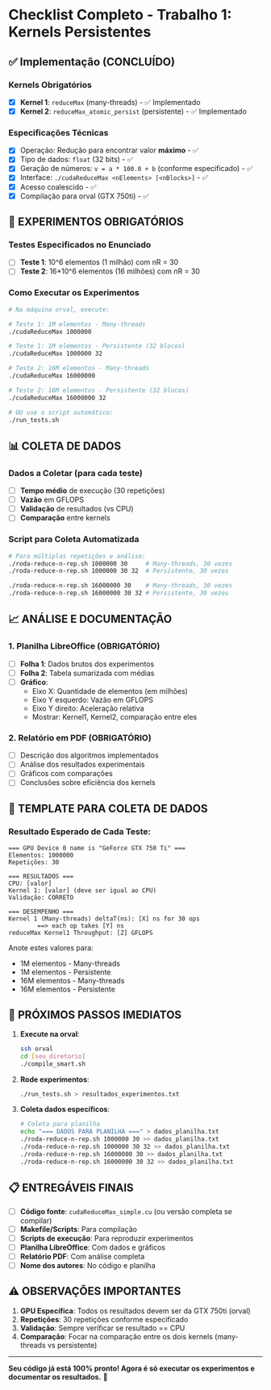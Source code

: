 # Checklist Completo - Trabalho 1: Kernels Persistentes

## ✅ Implementação (CONCLUÍDO)

### Kernels Obrigatórios
- [x] **Kernel 1**: `reduceMax` (many-threads) - ✅ Implementado
- [x] **Kernel 2**: `reduceMax_atomic_persist` (persistente) - ✅ Implementado

### Especificações Técnicas
- [x] Operação: Redução para encontrar valor **máximo** - ✅ 
- [x] Tipo de dados: `float` (32 bits) - ✅
- [x] Geração de números: `v = a * 100.0 + b` (conforme especificado) - ✅
- [x] Interface: `./cudaReduceMax <nElements> [<nBlocks>]` - ✅
- [x] Acesso coalescido - ✅
- [x] Compilação para orval (GTX 750ti) - ✅

## 🎯 EXPERIMENTOS OBRIGATÓRIOS

### Testes Especificados no Enunciado
- [ ] **Teste 1**: 10^6 elementos (1 milhão) com nR = 30
- [ ] **Teste 2**: 16*10^6 elementos (16 milhões) com nR = 30

### Como Executar os Experimentos
```bash
# Na máquina orval, execute:

# Teste 1: 1M elementos - Many-threads
./cudaReduceMax 1000000

# Teste 1: 1M elementos - Persistente (32 blocos)
./cudaReduceMax 1000000 32

# Teste 2: 16M elementos - Many-threads  
./cudaReduceMax 16000000

# Teste 2: 16M elementos - Persistente (32 blocos)
./cudaReduceMax 16000000 32

# OU use o script automático:
./run_tests.sh
```

## 📊 COLETA DE DADOS

### Dados a Coletar (para cada teste)
- [ ] **Tempo médio** de execução (30 repetições)
- [ ] **Vazão** em GFLOPS
- [ ] **Validação** de resultados (vs CPU)
- [ ] **Comparação** entre kernels

### Script para Coleta Automatizada
```bash
# Para múltiplas repetições e análise:
./roda-reduce-n-rep.sh 1000000 30     # Many-threads, 30 vezes
./roda-reduce-n-rep.sh 1000000 30 32  # Persistente, 30 vezes

./roda-reduce-n-rep.sh 16000000 30    # Many-threads, 30 vezes  
./roda-reduce-n-rep.sh 16000000 30 32 # Persistente, 30 vezes
```

## 📈 ANÁLISE E DOCUMENTAÇÃO

### 1. Planilha LibreOffice (OBRIGATÓRIO)
- [ ] **Folha 1**: Dados brutos dos experimentos
- [ ] **Folha 2**: Tabela sumarizada com médias
- [ ] **Gráfico**: 
  - Eixo X: Quantidade de elementos (em milhões)
  - Eixo Y esquerdo: Vazão em GFLOPS
  - Eixo Y direito: Aceleração relativa
  - Mostrar: Kernel1, Kernel2, comparação entre eles

### 2. Relatório em PDF (OBRIGATÓRIO)
- [ ] Descrição dos algoritmos implementados
- [ ] Análise dos resultados experimentais
- [ ] Gráficos com comparações
- [ ] Conclusões sobre eficiência dos kernels

## 📝 TEMPLATE PARA COLETA DE DADOS

### Resultado Esperado de Cada Teste:
```
=== GPU Device 0 name is "GeForce GTX 750 Ti" ===
Elementos: 1000000
Repetições: 30

=== RESULTADOS ===
CPU: [valor]
Kernel 1: [valor] (deve ser igual ao CPU)
Validação: CORRETO

=== DESEMPENHO ===
Kernel 1 (Many-threads) deltaT(ns): [X] ns for 30 ops
        ==> each op takes [Y] ns
reduceMax Kernel1 Throughput: [Z] GFLOPS
```

Anote estes valores para:
- 1M elementos - Many-threads
- 1M elementos - Persistente
- 16M elementos - Many-threads  
- 16M elementos - Persistente

## 🚀 PRÓXIMOS PASSOS IMEDIATOS

1. **Execute na orval**:
   ```bash
   ssh orval
   cd [seu_diretorio]
   ./compile_smart.sh
   ```

2. **Rode experimentos**:
   ```bash
   ./run_tests.sh > resultados_experimentos.txt
   ```

3. **Coleta dados específicos**:
   ```bash
   # Coleta para planilha
   echo "=== DADOS PARA PLANILHA ===" > dados_planilha.txt
   ./roda-reduce-n-rep.sh 1000000 30 >> dados_planilha.txt
   ./roda-reduce-n-rep.sh 1000000 30 32 >> dados_planilha.txt
   ./roda-reduce-n-rep.sh 16000000 30 >> dados_planilha.txt
   ./roda-reduce-n-rep.sh 16000000 30 32 >> dados_planilha.txt
   ```

## 📋 ENTREGÁVEIS FINAIS

- [ ] **Código fonte**: `cudaReduceMax_simple.cu` (ou versão completa se compilar)
- [ ] **Makefile/Scripts**: Para compilação
- [ ] **Scripts de execução**: Para reproduzir experimentos
- [ ] **Planilha LibreOffice**: Com dados e gráficos
- [ ] **Relatório PDF**: Com análise completa
- [ ] **Nome dos autores**: No código e planilha

## ⚠️ OBSERVAÇÕES IMPORTANTES

1. **GPU Específica**: Todos os resultados devem ser da GTX 750ti (orval)
2. **Repetições**: 30 repetições conforme especificado
3. **Validação**: Sempre verificar se resultado == CPU
4. **Comparação**: Focar na comparação entre os dois kernels (many-threads vs persistente)

---

**Seu código já está 100% pronto! Agora é só executar os experimentos e documentar os resultados.** 🎯